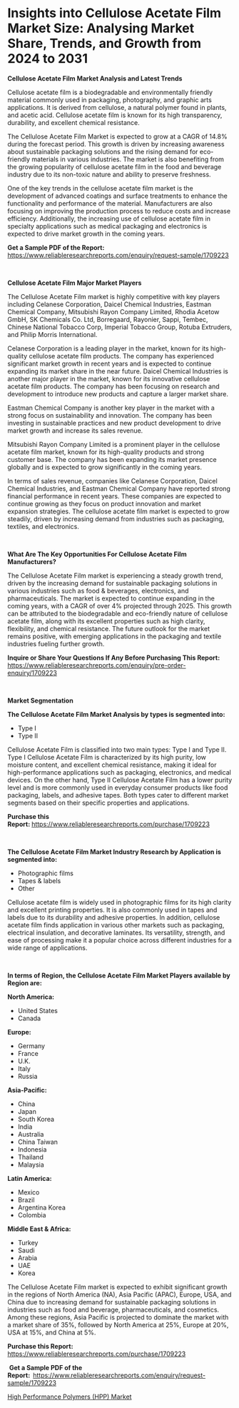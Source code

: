 <p><h1>Insights into Cellulose Acetate Film Market Size: Analysing Market Share, Trends, and Growth from 2024 to 2031</h1></p><p><strong>Cellulose Acetate Film Market Analysis and Latest Trends</strong></p>
<p><p>Cellulose acetate film is a biodegradable and environmentally friendly material commonly used in packaging, photography, and graphic arts applications. It is derived from cellulose, a natural polymer found in plants, and acetic acid. Cellulose acetate film is known for its high transparency, durability, and excellent chemical resistance.</p><p>The Cellulose Acetate Film Market is expected to grow at a CAGR of 14.8% during the forecast period. This growth is driven by increasing awareness about sustainable packaging solutions and the rising demand for eco-friendly materials in various industries. The market is also benefiting from the growing popularity of cellulose acetate film in the food and beverage industry due to its non-toxic nature and ability to preserve freshness.</p><p>One of the key trends in the cellulose acetate film market is the development of advanced coatings and surface treatments to enhance the functionality and performance of the material. Manufacturers are also focusing on improving the production process to reduce costs and increase efficiency. Additionally, the increasing use of cellulose acetate film in specialty applications such as medical packaging and electronics is expected to drive market growth in the coming years.</p></p>
<p><strong>Get a Sample PDF of the Report:&nbsp;</strong> <a href="https://www.reliableresearchreports.com/enquiry/request-sample/1709223">https://www.reliableresearchreports.com/enquiry/request-sample/1709223</a></p>
<p>&nbsp;</p>
<p><strong>Cellulose Acetate Film Major Market Players</strong></p>
<p><p>The Cellulose Acetate Film market is highly competitive with key players including Celanese Corporation, Daicel Chemical Industries, Eastman Chemical Company, Mitsubishi Rayon Company Limited, Rhodia Acetow GmbH, SK Chemicals Co. Ltd, Borregaard, Rayonier, Sappi, Tembec, Chinese National Tobacco Corp, Imperial Tobacco Group, Rotuba Extruders, and Philip Morris International. </p><p>Celanese Corporation is a leading player in the market, known for its high-quality cellulose acetate film products. The company has experienced significant market growth in recent years and is expected to continue expanding its market share in the near future. Daicel Chemical Industries is another major player in the market, known for its innovative cellulose acetate film products. The company has been focusing on research and development to introduce new products and capture a larger market share.</p><p>Eastman Chemical Company is another key player in the market with a strong focus on sustainability and innovation. The company has been investing in sustainable practices and new product development to drive market growth and increase its sales revenue.</p><p>Mitsubishi Rayon Company Limited is a prominent player in the cellulose acetate film market, known for its high-quality products and strong customer base. The company has been expanding its market presence globally and is expected to grow significantly in the coming years.</p><p>In terms of sales revenue, companies like Celanese Corporation, Daicel Chemical Industries, and Eastman Chemical Company have reported strong financial performance in recent years. These companies are expected to continue growing as they focus on product innovation and market expansion strategies. The cellulose acetate film market is expected to grow steadily, driven by increasing demand from industries such as packaging, textiles, and electronics.</p></p>
<p>&nbsp;</p>
<p><strong>What Are The Key Opportunities For Cellulose Acetate Film Manufacturers?</strong></p>
<p><p>The Cellulose Acetate Film market is experiencing a steady growth trend, driven by the increasing demand for sustainable packaging solutions in various industries such as food & beverages, electronics, and pharmaceuticals. The market is expected to continue expanding in the coming years, with a CAGR of over 4% projected through 2025. This growth can be attributed to the biodegradable and eco-friendly nature of cellulose acetate film, along with its excellent properties such as high clarity, flexibility, and chemical resistance. The future outlook for the market remains positive, with emerging applications in the packaging and textile industries fueling further growth.</p></p>
<p><strong>Inquire or Share Your Questions If Any Before Purchasing This Report:</strong> <a href="https://www.reliableresearchreports.com/enquiry/pre-order-enquiry/1709223">https://www.reliableresearchreports.com/enquiry/pre-order-enquiry/1709223</a></p>
<p>&nbsp;</p>
<p><strong>Market Segmentation</strong></p>
<p><strong>The Cellulose Acetate Film Market Analysis by types is segmented into:</strong></p>
<p><ul><li>Type I</li><li>Type II</li></ul></p>
<p><p>Cellulose Acetate Film is classified into two main types: Type I and Type II. Type I Cellulose Acetate Film is characterized by its high purity, low moisture content, and excellent chemical resistance, making it ideal for high-performance applications such as packaging, electronics, and medical devices. On the other hand, Type II Cellulose Acetate Film has a lower purity level and is more commonly used in everyday consumer products like food packaging, labels, and adhesive tapes. Both types cater to different market segments based on their specific properties and applications.</p></p>
<p><strong>Purchase this Report:&nbsp;</strong><a href="https://www.reliableresearchreports.com/purchase/1709223">https://www.reliableresearchreports.com/purchase/1709223</a></p>
<p>&nbsp;</p>
<p><strong>The Cellulose Acetate Film Market Industry Research by Application is segmented into:</strong></p>
<p><ul><li>Photographic films</li><li>Tapes & labels</li><li>Other</li></ul></p>
<p><p>Cellulose acetate film is widely used in photographic films for its high clarity and excellent printing properties. It is also commonly used in tapes and labels due to its durability and adhesive properties. In addition, cellulose acetate film finds application in various other markets such as packaging, electrical insulation, and decorative laminates. Its versatility, strength, and ease of processing make it a popular choice across different industries for a wide range of applications.</p></p>
<p>&nbsp;</p>
<p><strong>In terms of Region, the Cellulose Acetate Film Market Players available by Region are:</strong></p>
<p>
    <p> <strong> North America: </strong>
        <ul>
            <li>United States</li>
            <li>Canada</li>
        </ul>
        </p> 
    <p> <strong> Europe: </strong>
        <ul>
            <li>Germany</li>
            <li>France</li>
            <li>U.K.</li>
            <li>Italy</li>
            <li>Russia</li>
        </ul>
        </p> 
    <p> <strong> Asia-Pacific: </strong>
        <ul>
            <li>China</li>
            <li>Japan</li>
            <li>South Korea</li>
            <li>India</li>
            <li>Australia</li>
            <li>China Taiwan</li>
            <li>Indonesia</li>
            <li>Thailand</li>
            <li>Malaysia</li>
        </ul>
        </p> 
    <p> <strong> Latin America: </strong>
        <ul>
            <li>Mexico</li>
            <li>Brazil</li>
            <li>Argentina Korea</li>
            <li>Colombia</li>
        </ul>
        </p> 
    <p> <strong> Middle East & Africa: </strong>
        <ul>
            <li>Turkey</li>
            <li>Saudi</li>
            <li>Arabia</li>
            <li>UAE</li>
            <li>Korea</li>
        </ul>
    </p>
    </p>
<p><p>The Cellulose Acetate Film market is expected to exhibit significant growth in the regions of North America (NA), Asia Pacific (APAC), Europe, USA, and China due to increasing demand for sustainable packaging solutions in industries such as food and beverage, pharmaceuticals, and cosmetics. Among these regions, Asia Pacific is projected to dominate the market with a market share of 35%, followed by North America at 25%, Europe at 20%, USA at 15%, and China at 5%.</p></p>
<p><strong>Purchase this Report: </strong><a href="https://www.reliableresearchreports.com/purchase/1709223">https://www.reliableresearchreports.com/purchase/1709223</a></p>
<p>&nbsp;<strong>Get a Sample PDF of the Report:&nbsp;&nbsp;</strong><a href="https://www.reliableresearchreports.com/enquiry/request-sample/1709223">https://www.reliableresearchreports.com/enquiry/request-sample/1709223</a></p>
<p><strong></strong></p>
<p><p><a href="https://github.com/ruddyyedelwadw/Market-Research-Report-List-1/blob/main/high-performance-polymers-hpp-market.md">High Performance Polymers (HPP) Market</a></p></p>